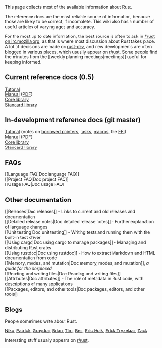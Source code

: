 This page collects most of the available information about Rust.

The reference docs are the most reliable source of information, because those are likely to be correct, if incomplete. This wiki also has a number of useful articles of varying ages and accuracy.

For the most up to date information, the best source is often to ask in [#rust on irc.mozilla.org][pound-rust], as that is where most discussion about Rust takes place. A lot of decisions are made on [rust-dev], and new developments are often blogged in various places, which usually appear on [r/rust]. Some people find the minutes from the [[weekly planning meetings|meetings]] useful for keeping informed.

[pound-rust]: http://chat.mibbit.com/?server=irc.mozilla.org&channel=%23rust
[rust-dev]: https://mail.mozilla.org/listinfo/rust-dev
[r/rust]: http://reddit.com/r/rust

## Current reference docs (0.5)

[Tutorial](http://doc.rust-lang.org/doc/0.5/tutorial.html)  
[Manual](http://doc.rust-lang.org/doc/0.5/rust.html) ([PDF](http://doc.rust-lang.org/doc/0.5/rust.pdf))  
[Core library](http://doc.rust-lang.org/doc/0.5/core/index.html)  
[Standard library](http://doc.rust-lang.org/doc/0.5/std/index.html)  

## In-development reference docs (git master)

[Tutorial](http://doc.rust-lang.org/doc/tutorial.html) (notes on [borrowed pointers], [tasks], [macros], the [FFI])  
[Manual](http://doc.rust-lang.org/doc/rust.html) ([PDF](http://doc.rust-lang.org/doc/rust.pdf))  
[Core library](http://doc.rust-lang.org/doc/core/index.html)  
[Standard library](http://doc.rust-lang.org/doc/std/index.html)  

[borrowed pointers]: http://doc.rust-lang.org/doc/tutorial-borrowed-ptr.html
[tasks]: http://doc.rust-lang.org/doc/tutorial-tasks.html
[macros]: http://doc.rust-lang.org/doc/tutorial-macros.html
[FFI]: http://doc.rust-lang.org/doc/tutorial-ffi.html

## FAQs

[[Language FAQ|Doc language FAQ]]  
[[Project FAQ|Doc project FAQ]]  
[[Usage FAQ|Doc usage FAQ]]  

## Other documentation

[[Releases|Doc releases]] - Links to current and old releases and documentation  
[[Detailed release notes|Doc detailed release notes]] - Further explanation of language changes  
[[Unit testing|Doc unit testing]] - Writing tests and running them with the built-in test driver  
[[Using cargo|Doc using cargo to manage packages]] - Managing and distributing Rust crates  
[[Using rustdoc|Doc using rustdoc]] - How to extract Markdown and HTML documentation from code  
[[Memory, modes, and mutation|Doc memory, modes, and mutation]], _a guide for the perplexed_  
[[Reading and writing files|Doc Reading and writing files]]  
[[Attributes|Doc attributes]] - The role of metadata in Rust code, with descriptions of many applications  
[[Packages, editors, and other tools|Doc packages, editors, and other tools]]

## Blogs

People sometimes write about Rust.

[Niko], [Patrick], [Graydon], [Brian], [Tim], [Ben], [Eric Holk], [Erick Tryzelaar], [Zack]

Interesting stuff usually appears on [r/rust].

[Ben]: http://winningraceconditions.blogspot.com/
[Brian]: http://brson.github.com/
[Eric Holk]: http://blog.theincredibleholk.org/
[Erick Tryzelaar]: http://erickt.github.com/
[Graydon]: https://blog.mozilla.org/graydon/
[Niko]: http://smallcultfollowing.com/babysteps/
[Patrick]: http://pcwalton.github.com/
[Tim]: http://tim.dreamwidth.org/tag/research
[Zack]: http://blog.z0w0.me/

[r/rust]: http://reddit.com/r/rust